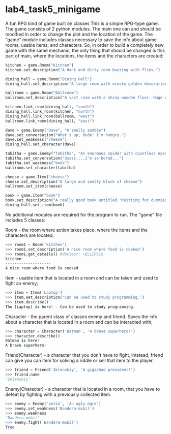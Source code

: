 # lab4_task5_minigame
A fun RPG kind of game built on classes
This is a simple RPG-type game. The game consists of 2 python modules.
The main one can and should be modified in order to change the plot and the location of the game. The "game" module includes classes necessary to save the info about game rooms, usable items, and characters. So, in order to build a completely new game with the same mechanic, the only thing that should be changed is this part of main, where the locations, the items and the characters are created:
```python
kitchen = game.Room("Kitchen")
kitchen.set_description("A dank and dirty room buzzing with flies.")

dining_hall = game.Room("Dining Hall")
dining_hall.set_description("A large room with ornate golden decorations on each wall.")

ballroom = game.Room("Ballroom")
ballroom.set_description("A vast room with a shiny wooden floor. Huge candlesticks guard the entrance.")

kitchen.link_room(dining_hall, "south")
dining_hall.link_room(kitchen, "north")
dining_hall.link_room(ballroom, "west")
ballroom.link_room(dining_hall, "east")

dave = game.Enemy("Dave", "A smelly zombie")
dave.set_conversation("What's up, dude! I'm hungry.")
dave.set_weakness("cheese")
dining_hall.set_character(dave)

tabitha = game.Enemy("Tabitha", "An enormous spider with countless eyes and furry legs.")
tabitha.set_conversation("Sssss....I'm so bored...")
tabitha.set_weakness("book")
ballroom.set_character(tabitha)

cheese = game.Item("cheese")
cheese.set_description("A large and smelly block of cheese")
ballroom.set_item(cheese)

book = game.Item("book")
book.set_description("A really good book entitled 'Knitting for dummies'")
dining_hall.set_item(book)
```
No additional modules are required for the program to run. 
The "game" file includes 5 classes:

Room - the room where action takes place, where the items and the characters are located;
```python
>>> room1 = Room('kitchen')
>>> room1.set_description('A nice room where food is cooked')
>>> room1.get_details() #doctest: +ELLIPSIS
kitchen
--------------------
A nice room where food is cooked
```
Item - usable item that is located in a room and can be taken and used to fight an enemy;
```python
>>> item = Item('Laptop')
>>> item.set_description('Can be used to study programming.')
>>> item.describe()
The [Laptop] is here! - Can be used to study programming.
```
Character - the parent class of classes enemy and friend. Saves the info about a character that is located in a room and can be interacted with;
```python
>>> character = Character('Batman', 'A brave superhero!')
>>> character.describe()
Batman is here!
A brave superhero!
```
Friend(Character) - a character that you don't have to fight, intstead, friend can give you can item for solving a riddle or sell that item to the player.
```python
>>> friend = Friend('Zelenskiy', 'A gigachad president!')
>>> friend.name
'Zelenskiy'
```
Enemy(Character) - a character that is located in a room, that you have to defeat by fighting with a previously collected item.
```python
>>> enemy = Enemy('putin', 'An ugly ogre')
>>> enemy.set_weakness('Bandera-mobil')
>>> enemy.weakness
'Bandera-mobil'
>>> enemy.fight('Bandera-mobil')
True
```
